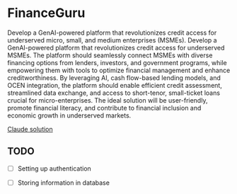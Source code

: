 # FinanceGuru

Develop a GenAI-powered platform that revolutionizes credit access for underserved micro, small, and medium enterprises (MSMEs). Develop a GenAI-powered platform that revolutionizes credit access for underserved MSMEs. The platform should seamlessly connect MSMEs with diverse financing options from lenders, investors, and government programs, while empowering them with tools to optimize financial management and enhance creditworthiness. By leveraging AI, cash flow-based lending models, and OCEN integration, the platform should enable efficient credit assessment, streamlined data exchange, and access to short-tenor, small-ticket loans crucial for micro-enterprises. The ideal solution will be user-friendly, promote financial literacy, and contribute to financial inclusion and economic growth in underserved markets.

[Claude solution](https://claude.ai/chat/404d2320-3e4f-429b-a9f7-a1e9b57344ea)

## TODO

- [ ] Setting up authentication
- [ ] Storing information in database

